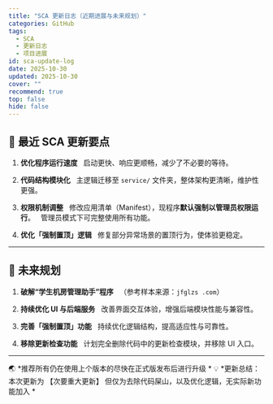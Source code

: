 ```yaml
---
title: "SCA 更新日志（近期进展与未来规划）"
categories: GitHub
tags:
  - SCA
  - 更新日志
  - 项目进展
id: sca-update-log
date: 2025-10-30
updated: 2025-10-30
cover: ""
recommend: true
top: false
hide: false
---
```


## 🧩 最近 SCA 更新要点

1. **优化程序运行速度**  
   启动更快、响应更顺畅，减少了不必要的等待。

2. **代码结构模块化**  
   主逻辑迁移至 `service/` 文件夹，整体架构更清晰，维护性更强。

3. **权限机制调整**  
   修改应用清单（Manifest），现程序**默认强制以管理员权限运行**。  
   管理员模式下可完整使用所有功能。

4. **优化「强制置顶」逻辑**  
   修复部分异常场景的置顶行为，使体验更稳定。

---

## 🔮 未来规划

1. **破解“学生机房管理助手”程序**   
   （参考样本来源：`jfglzs .com`）

2. **持续优化 UI 与后端服务**  
   改善界面交互体验，增强后端模块性能与兼容性。

3. **完善「强制置顶」功能**  
   持续优化逻辑结构，提高适应性与可靠性。

4. **移除更新检查功能**  
   计划完全删除代码中的更新检查模块，并移除 UI 入口。

---

🌏 *推荐所有仍在使用上个版本的尽快在正式版发布后进行升级 *
💡 *更新总结：本次更新为 【次要重大更新】 但仅为去除代码屎山，以及优化逻辑，无实际新功能加入 *
